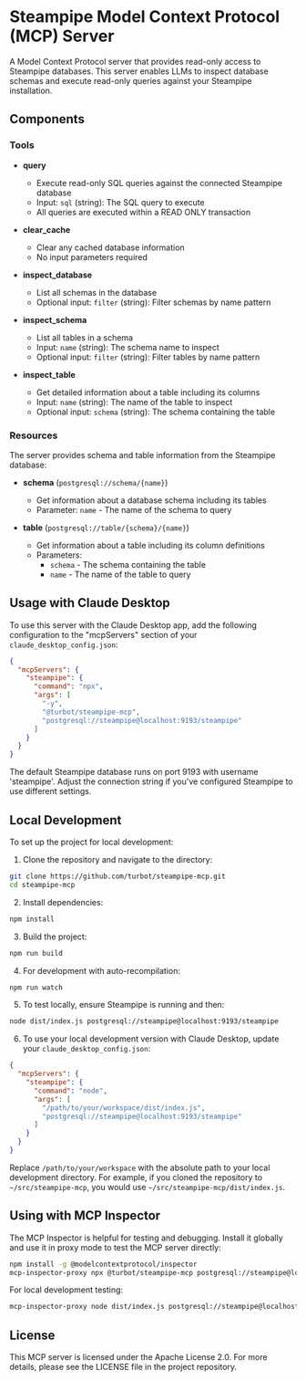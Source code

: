 # Steampipe Model Context Protocol (MCP) Server

A Model Context Protocol server that provides read-only access to Steampipe databases. This server enables LLMs to inspect database schemas and execute read-only queries against your Steampipe installation.

## Components

### Tools

- **query**
  - Execute read-only SQL queries against the connected Steampipe database
  - Input: `sql` (string): The SQL query to execute
  - All queries are executed within a READ ONLY transaction

- **clear_cache**
  - Clear any cached database information
  - No input parameters required

- **inspect_database**
  - List all schemas in the database
  - Optional input: `filter` (string): Filter schemas by name pattern

- **inspect_schema**
  - List all tables in a schema
  - Input: `name` (string): The schema name to inspect
  - Optional input: `filter` (string): Filter tables by name pattern

- **inspect_table**
  - Get detailed information about a table including its columns
  - Input: `name` (string): The name of the table to inspect
  - Optional input: `schema` (string): The schema containing the table

### Resources

The server provides schema and table information from the Steampipe database:

- **schema** (`postgresql://schema/{name}`)
  - Get information about a database schema including its tables
  - Parameter: `name` - The name of the schema to query

- **table** (`postgresql://table/{schema}/{name}`)
  - Get information about a table including its column definitions
  - Parameters:
    - `schema` - The schema containing the table
    - `name` - The name of the table to query

## Usage with Claude Desktop

To use this server with the Claude Desktop app, add the following configuration to the "mcpServers" section of your `claude_desktop_config.json`:

```json
{
  "mcpServers": {
    "steampipe": {
      "command": "npx",
      "args": [
        "-y",
        "@turbot/steampipe-mcp",
        "postgresql://steampipe@localhost:9193/steampipe"
      ]
    }
  }
}
```

The default Steampipe database runs on port 9193 with username 'steampipe'. Adjust the connection string if you've configured Steampipe to use different settings.

## Local Development

To set up the project for local development:

1. Clone the repository and navigate to the directory:
```sh
git clone https://github.com/turbot/steampipe-mcp.git
cd steampipe-mcp
```

2. Install dependencies:
```sh
npm install
```

3. Build the project:
```sh
npm run build
```

4. For development with auto-recompilation:
```sh
npm run watch
```

5. To test locally, ensure Steampipe is running and then:
```sh
node dist/index.js postgresql://steampipe@localhost:9193/steampipe
```

6. To use your local development version with Claude Desktop, update your `claude_desktop_config.json`:
```json
{
  "mcpServers": {
    "steampipe": {
      "command": "node",
      "args": [
        "/path/to/your/workspace/dist/index.js",
        "postgresql://steampipe@localhost:9193/steampipe"
      ]
    }
  }
}
```

Replace `/path/to/your/workspace` with the absolute path to your local development directory. For example, if you cloned the repository to `~/src/steampipe-mcp`, you would use `~/src/steampipe-mcp/dist/index.js`.

## Using with MCP Inspector

The MCP Inspector is helpful for testing and debugging. Install it globally and use it in proxy mode to test the MCP server directly:

```sh
npm install -g @modelcontextprotocol/inspector
mcp-inspector-proxy npx @turbot/steampipe-mcp postgresql://steampipe@localhost:9193/steampipe
```

For local development testing:
```sh
mcp-inspector-proxy node dist/index.js postgresql://steampipe@localhost:9193/steampipe
```

## License

This MCP server is licensed under the Apache License 2.0. For more details, please see the LICENSE file in the project repository.
